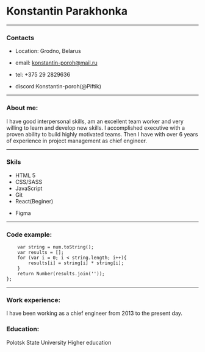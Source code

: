 # Konstantin Parakhonka

---

### Contacts

- Location: Grodno, Belarus

* email: konstantin-poroh@mail.ru

* tel: +375 29 2829636
* discord:Konstantin-poroh(@Piftik)

---

### About me:

I have good interpersonal skills, am an excellent team worker and very willing to learn and develop new skills. I accomplished executive with a proven ability to build highly motivated teams. Then I have with over 6 years of experience in project management as chief engineer.

---

### Skils

- HTML 5
- CSS/SASS
- JavaScript
- Git
- React(Beginer)

* Figma

---

### Code example:

```function squareDigits(num){
    var string = num.toString();
    var results = [];
    for (var i = 0; i < string.length; i++){
        results[i] = string[i] * string[i];
    }
    return Number(results.join(''));
};

```

---

### Work experience:

I have been working as a chief engineer from 2013 to the present day.

### Education:

Polotsk State University
Higher education
